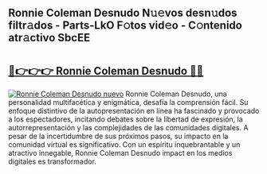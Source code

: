 ## Ronnie Coleman Desnudo N𝚞𝚎vos desn𝚞dos filtr𝚊dos - Parts-LkO F𝚘tos vid𝚎o - C𝚘ntenido atr𝚊ctivo SbcEE

# <h2><a href="http://mbb93al.tromn.icu/?c=Ronnie+Coleman+Desnudo">🔗👉👉👉 Ronnie Coleman Desnudo 🔗🔗</a></h2>

[![Ronnie Coleman Desnudo nuevo](https://i.imgur.com/pEAQMta.gif)](http://mbb93al.tromn.icu/?c=Ronnie+Coleman+Desnudo)
Ronnie Coleman Desnudo, una personalidad multifacética y enigmática, desafía la comprensión fácil. Su enfoque distintivo de la autopresentación en línea ha fascinado y provocado a los espectadores, incitando debates sobre la libertad de expresión, la autorrepresentación y las complejidades de las comunidades digitales. A pesar de la incertidumbre de sus próximos pasos, su impacto en la comunidad virtual es significativo. Con un espíritu inquebrantable y un atractivo innegable, Ronnie Coleman Desnudo impact en los medios digitales es transformador.
